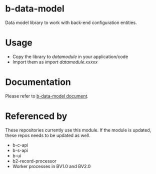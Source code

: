 # b-data-model
Data model library to work with back-end configuration entities.

# Usage
- Copy the library to *datamodule* in your application/code
- Import them as *import datamodule.xxxxx*

# Documentation

Please refer to [b-data-model document](./doc/b-data-model.md).


# Referenced by
These repositories currently use this module. If the module is updated, these repos needs to be updated as well. 
- b-c-api
- b-s-api
- b-ui
- b2-record-processor
- Worker processes in BV1.0 and BV2.0






